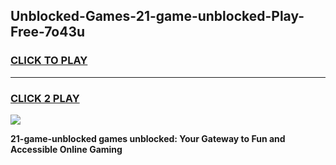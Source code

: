 
## Unblocked-Games-21-game-unblocked-Play-Free-7o43u
<h3>
<a href="https://premium76.site?title=21-game-unblocked&ref=17A">CLICK TO PLAY</a></h3>
<hr>

<h3>
<a href="https://premium76.site?title=21-game-unblocked&ref=17A">CLICK 2 PLAY</a>
  
</h3>

<a href="https://premium76.site?title=21-game-unblocked&ref=17A"><img src="https://clearcache.store/games.png"></a>


**21-game-unblocked games unblocked: Your Gateway to Fun and Accessible Online Gaming**
